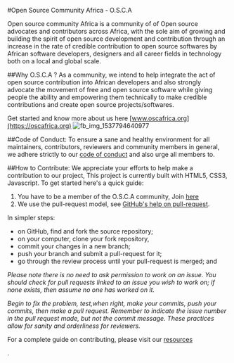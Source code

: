 #Open Source Community Africa - O.S.C.A

Open source community Africa is a community of of Open source advocates and contributors across Africa, with the sole aim of growing and building the spirit of open source development and contribution through an increase in the rate of credible contribution to open source softwares by African software developers, designers and all career fields in technology both on a local and global scale. 

##Why O.S.C.A ?
As a community, we intend to help integrate the act of open source contribution into African developers and also strongly advocate the movement of free and open source software while giving people the ability and empowering them technically to make credible contributions and create open source projects/softwares.

Get started and know more about us here [www.oscafrica.org](https://oscafrica.org)
![fb_img_1537794640977](https://user-images.githubusercontent.com/32304161/45957843-e8582a00-c00d-11e8-9b47-c4055ed661c8.jpg)


##Code of Conduct: 
To ensure a sane and healthy environment for all maintainers, contributors, reviewers and community members in general, we adhere strictly to our [code of conduct](src/CODE_OF_CONDUCT.md) and also urge all members to.

##How to Contribute:
We appreciate your efforts to help make a contribution to our project, This project is currently built with HTML5, CSS3, Javascript. To get started here's a quick guide:

1. You have to be a member of the O.S.C.A community, Join [here](www.oscafrica.org) 
2.  We use the pull-request model, see [GitHub's help on pull-request](https://help.github.com/articles/using-pull-requests).

In simpler steps:

* on GitHub, find and fork the source repository;
* on your computer, clone your fork repository,
* commit your changes in a new branch;
* push your branch and submit a pull-request for it;
* go through the review process until your pull-request is merged; and

_Please note there is no need to ask permission to work on an issue. You should check for pull requests linked to an issue you wish to work on; if none exists, then assume no one has worked on it._ 

_Begin to fix the problem, test,when right, make your commits, push your commits, then make a pull request. Remember to indicate the issue number in the pull request made, but not the commit message. These practices allow for sanity and orderliness for reviewers._

For a complete guide on contributing, please visit our [resources](https://github.com/oscommunityafrica/docs) 



.



